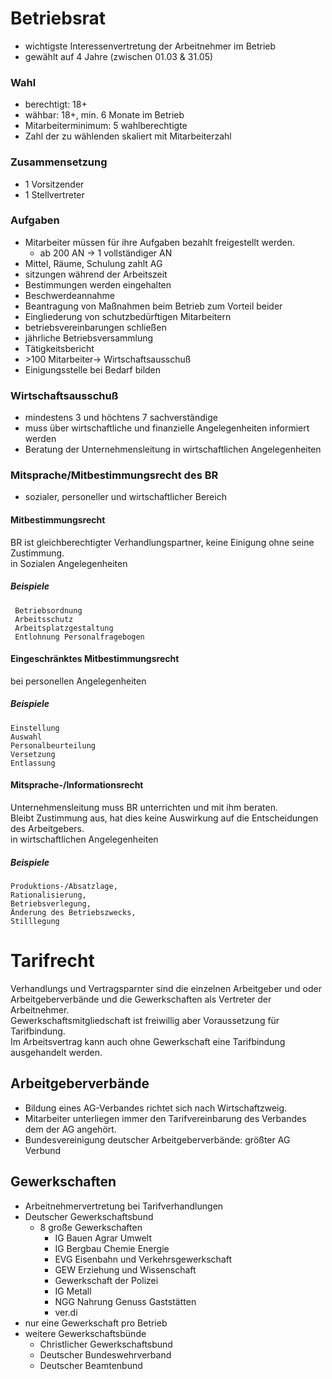 # Betriebsrat

- wichtigste Interessenvertretung der Arbeitnehmer im Betrieb
- gewählt auf 4 Jahre (zwischen 01.03 & 31.05)

### Wahl
- berechtigt: 18+
- wähbar: 18+, min. 6 Monate im Betrieb
- Mitarbeiterminimum: 5 wahlberechtigte  
- Zahl der zu wählenden skaliert mit Mitarbeiterzahl

### Zusammensetzung
- 1 Vorsitzender
- 1 Stellvertreter

### Aufgaben
- Mitarbeiter müssen für ihre Aufgaben bezahlt freigestellt werden.
  - ab 200 AN -> 1 vollständiger AN
- Mittel, Räume, Schulung zahlt AG
- sitzungen während der Arbeitszeit
- Bestimmungen werden eingehalten
- Beschwerdeannahme
- Beantragung von Maßnahmen beim Betrieb zum Vorteil beider
- Eingliederung von schutzbedürftigen Mitarbeitern
- betriebsvereinbarungen schließen
- jährliche Betriebsversammlung
- Tätigkeitsbericht
- \>100 Mitarbeiter-> Wirtschaftsausschuß
- Einigungsstelle bei Bedarf bilden

### Wirtschaftsausschuß
- mindestens 3 und höchtens 7 sachverständige
- muss über wirtschaftliche und finanzielle Angelegenheiten informiert werden
- Beratung der Unternehmensleitung in wirtschaftlichen Angelegenheiten

### Mitsprache/Mitbestimmungsrecht des BR
- sozialer, personeller und wirtschaftlicher Bereich
#### Mitbestimmungsrecht
BR ist gleichberechtigter Verhandlungspartner, keine Einigung ohne seine Zustimmung.  
in Sozialen Angelegenheiten
##### Beispiele
     Betriebsordnung
     Arbeitsschutz
     Arbeitsplatzgestaltung
     Entlohnung Personalfragebogen  
#### Eingeschränktes Mitbestimmungsrecht
bei personellen Angelegenheiten
##### Beispiele
    Einstellung
    Auswahl
    Personalbeurteilung
    Versetzung
    Entlassung
#### Mitsprache-/Informationsrecht
Unternehmensleitung muss BR unterrichten und mit ihm beraten.  
Bleibt Zustimmung aus, hat dies keine Auswirkung auf die Entscheidungen des Arbeitgebers.  
in wirtschaftlichen Angelegenheiten
##### Beispiele
    Produktions-/Absatzlage,
    Rationalisierung,
    Betriebsverlegung,
    Änderung des Betriebszwecks,
    Stilllegung

# Tarifrecht
Verhandlungs und Vertragsparnter sind die einzelnen Arbeitgeber und oder Arbeitgeberverbände und die Gewerkschaften als Vertreter der Arbeitnehmer.  
Gewerkschaftsmitgliedschaft ist freiwillig aber Voraussetzung für Tarifbindung.  
Im Arbeitsvertrag kann auch ohne Gewerkschaft eine Tarifbindung ausgehandelt werden.
## Arbeitgeberverbände
- Bildung eines AG-Verbandes richtet sich nach Wirtschaftzweig.
- Mitarbeiter unterliegen immer den Tarifvereinbarung des Verbandes dem der AG angehört.
- Bundesvereinigung deutscher Arbeitgeberverbände: größter AG Verbund

## Gewerkschaften
- Arbeitnehmervertretung bei Tarifverhandlungen
- Deutscher Gewerkschaftsbund
  - 8 große Gewerkschaften
    - IG Bauen Agrar Umwelt
    - IG Bergbau Chemie Energie
    - EVG Eisenbahn und Verkehrsgewerkschaft
    - GEW Erziehung und Wissenschaft
    - Gewerkschaft der Polizei
    - IG Metall
    - NGG Nahrung Genuss Gaststätten
    - ver.di
- nur eine Gewerkschaft pro Betrieb
- weitere Gewerkschaftsbünde
  - Christlicher Gewerkschaftsbund
  - Deutscher Bundeswehrverband
  - Deutscher Beamtenbund
